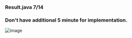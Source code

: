 ### Result.java 7/14

### Don't have additional 5 minute for implementation.

![image](https://user-images.githubusercontent.com/12487549/128534755-93143c1b-0b1b-4ec5-96a3-316c0f1b1562.png)


